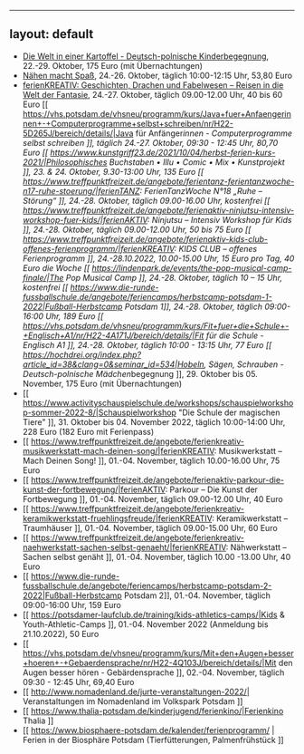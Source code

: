  ---
layout: default
---

 * [Die Welt in einer Kartoffel - Deutsch-polnische Kinderbegegnung](https://hochdrei.org/index.php?article_id=38&clang=0&seminar_id=493), 22.-29. Oktober, 175 Euro (mit Übernachtungen)
 * [Nähen macht Spaß](https://vhs.potsdam.de/vhsneu/programm/kurs/Naehen+macht+Spass/nr/H22-2F205J/bereich/details/), 24.-26. Oktober, täglich 10:00-12:15 Uhr, 53,80 Euro
 * [ferienKREATIV: Geschichten, Drachen und Fabelwesen – Reisen in die Welt der Fantasie](https://www.treffpunktfreizeit.de/angebote/ferienkreativ-geschichten-drachen-und-fabelwesen-reisen-in-die-welt-der-fantasie/), 24.-27. Oktober, täglich 09.00-12.00 Uhr, 40 bis 60 Euro
 [[ https://vhs.potsdam.de/vhsneu/programm/kurs/Java+fuer+Anfaengerinnen+-+Computerprogramme+selbst+schreiben/nr/H22-5D265J/bereich/details/|Java für Anfänger*innen - Computerprogramme selbst schreiben ]], täglich 24.-27. Oktober, 09:30 - 12:45 Uhr, 80,70 Euro
 [[ https://www.kunstgriff23.de/2021/10/04/herbst-ferien-kurs-2021/|Philosophisches Buchstaben • Illu • Comic • Mix • Kunstprojekt ]], 23. & 24. Oktober, 9.30-13:00 Uhr, 135 Euro
 [[ https://www.treffpunktfreizeit.de/angebote/ferientanz-ferientanzwoche-n17-ruhe-stoerung/|ferienTANZ: FerienTanzWoche N°18 „Ruhe – Störung“ ]], 24.-28. Oktober, täglich 09.00-16.00 Uhr, kostenfrei
 [[ https://www.treffpunktfreizeit.de/angebote/ferienaktiv-ninjutsu-intensiv-workshop-fuer-kids/|ferienAKTIV: Ninjutsu – Intensiv Workshop für Kids ]], 24.-28. Oktober, täglich 09.00-12.00 Uhr, 50 bis 75 Euro
 [[ https://www.treffpunktfreizeit.de/angebote/ferienaktiv-kids-club-offenes-ferienprogramm/|ferienKREATIV: KIDS CLUB – offenes Ferienprogramm ]], 24.-28.10.2022, 10.00-15.00 Uhr, 15 Euro pro Tag, 40 Euro die Woche
 [[ https://lindenpark.de/events/the-pop-musical-camp-finale/|The Pop Musical Camp ]], 24.-28. Oktober, täglich 10 – 15 Uhr, kostenfrei
 [[ https://www.die-runde-fussballschule.de/angebote/feriencamps/herbstcamp-potsdam-1-2022|Fußball-Herbstcamp Potsdam 1]], 24.-28. Oktober, täglich 09:00-16:00 Uhr, 189 Euro
 [[ https://vhs.potsdam.de/vhsneu/programm/kurs/Fit+fuer+die+Schule+-+Englisch+A1/nr/H22-4A171J/bereich/details/|Fit für die Schule - Englisch A1 ]], 24.-28. Oktober, täglich 10:00 - 13:15 Uhr, 77 Euro
 [[ https://hochdrei.org/index.php?article_id=38&clang=0&seminar_id=534|Hobeln, Sägen, Schrauben - Deutsch-polnische Mädchen*begegnung ]], 29. Oktober bis 05. November, 175 Euro (mit Übernachtungen)
  * [[ https://www.activityschauspielschule.de/workshops/schauspielworkshop-sommer-2022-8/|Schauspielworkshop "Die Schule der magischen Tiere" ]], 31. Oktober bis 04. November 2022, täglich 10:00-14:00 Uhr, 228 Euro (182 Euro mit Ferienpass)
  * [[ https://www.treffpunktfreizeit.de/angebote/ferienkreativ-musikwerkstatt-mach-deinen-song/|ferienKREATIV: Musikwerkstatt – Mach Deinen Song! ]], 01.-04. November, täglich 10.00-16.00 Uhr, 75 Euro
  * [[ https://www.treffpunktfreizeit.de/angebote/ferienaktiv-parkour-die-kunst-der-fortbewegung/|ferienAKTIV: Parkour – Die Kunst der Fortbewegung ]], 01.-04. November, täglich 09.00-12.00 Uhr, 40 Euro
  * [[ https://www.treffpunktfreizeit.de/angebote/ferienkreativ-keramikwerkstatt-fruehlingsfreude/|ferienKREATIV: Keramikwerkstatt – Traumhäuser ]], 01.-04. November, täglich 09.00-15.00 Uhr, 60 Euro
  * [[ https://www.treffpunktfreizeit.de/angebote/ferienkreativ-naehwerkstatt-sachen-selbst-genaeht/|ferienKREATIV: Nähwerkstatt – Sachen selbst genäht ]], 01.-04. November, täglich 10.00 -13.00 Uhr, 40 Euro
  * [[ https://www.die-runde-fussballschule.de/angebote/feriencamps/herbstcamp-potsdam-2-2022|Fußball-Herbstcamp Potsdam 2]], 01.-04. November, täglich 09:00-16:00 Uhr, 159 Euro
  * [[ https://potsdamer-laufclub.de/training/kids-athletics-camps/|Kids & Youth-Athletic-Camps ]], 01.-04. November 2022 (Anmeldung bis 21.10.2022), 50 Euro
  * [[ https://vhs.potsdam.de/vhsneu/programm/kurs/Mit+den+Augen+besser+hoeren+-+Gebaerdensprache/nr/H22-4Q103J/bereich/details/|Mit den Augen besser hören - Gebärdensprache ]], 02.-04. November, täglich 09:30 - 12:45 Uhr, 69,40 Euro
  * [[ http://www.nomadenland.de/jurte-veranstaltungen-2022/| Veranstaltungen im Nomadenland im Volkspark Potsdam ]]
  * [[ https://www.thalia-potsdam.de/kinderjugend/ferienkino/|Ferienkino Thalia ]]
  * [[ https://www.biosphaere-potsdam.de/kalender/ferienprogramm/ | Ferien in der Biosphäre Potsdam (Tierfütterungen, Palmenfrühstück ]]
